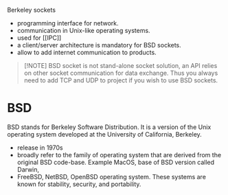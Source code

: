 Berkeley sockets
- programming interface for network.
- communication in Unix-like operating systems.
- used for [[IPC]]
- a client/server architecture is mandatory for BSD sockets.
- allow to add internet communication to products.

>[!NOTE] BSD socket is not stand-alone socket solution, an API relies on other socket communication for data exchange. Thus you always need to add TCP and UDP to project if you wish to use BSD sockets.

# BSD

BSD stands for Berkeley Software Distribution. It is a version of the Unix operating system developed at the University of California, Berkeley.

- release in 1970s
- broadly refer to the family of operating system that are derived from the original BSD code-base. Example MacOS, base of BSD version called Darwin,
- FreeBSD, NetBSD, OpenBSD operating system. These systems are known for stability, security, and portability.
